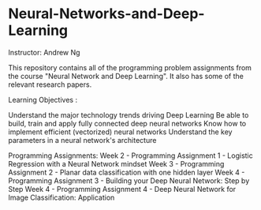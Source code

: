 # Neural-Networks-and-Deep-Learning

Instructor: Andrew Ng

This repository contains all of the programming problem assignments from the course "Neural Network and Deep Learning". It also has some of the relevant research papers.


Learning Objectives :

Understand the major technology trends driving Deep Learning
Be able to build, train and apply fully connected deep neural networks
Know how to implement efficient (vectorized) neural networks
Understand the key parameters in a neural network's architecture

Programming Assignments:
Week 2 - Programming Assignment 1 - Logistic Regression with a Neural Network mindset
Week 3 - Programming Assignment 2 - Planar data classification with one hidden layer
Week 4 - Programming Assignment 3 - Building your Deep Neural Network: Step by Step
Week 4 - Programming Assignment 4 - Deep Neural Network for Image Classification: Application

